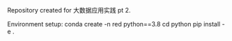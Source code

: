 Repository created for 大数据应用实践 pt 2. 

Environment setup:
conda create -n red python==3.8
cd python 
pip install -e .
